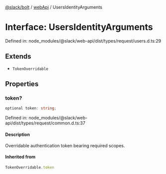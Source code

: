 [@slack/bolt](../../../../index.md) / [webApi](../index.md) / UsersIdentityArguments

# Interface: UsersIdentityArguments

Defined in: node\_modules/@slack/web-api/dist/types/request/users.d.ts:29

## Extends

- `TokenOverridable`

## Properties

### token?

```ts
optional token: string;
```

Defined in: node\_modules/@slack/web-api/dist/types/request/common.d.ts:37

#### Description

Overridable authentication token bearing required scopes.

#### Inherited from

```ts
TokenOverridable.token
```
